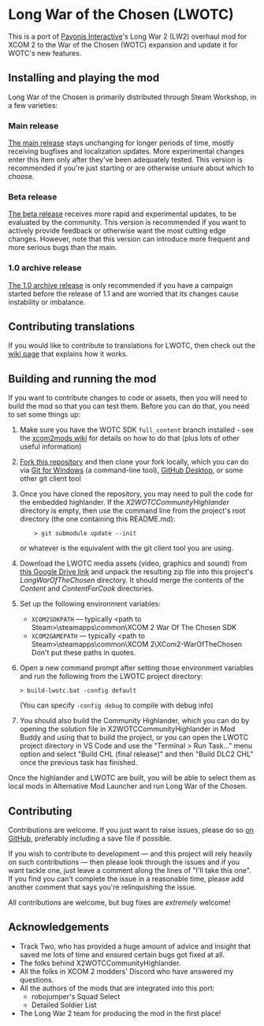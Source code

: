 # Long War of the Chosen (LWOTC)

This is a port of [Pavonis Interactive](https://www.pavonisinteractive.com/)'s
Long War 2 (LW2) overhaul mod for XCOM 2 to the War of the Chosen (WOTC)
expansion and update it for WOTC's new features.

## Installing and playing the mod

Long War of the Chosen is primarily distributed through Steam Workshop, in a few varieties:

### Main release
[The main release](https://steamcommunity.com/sharedfiles/filedetails/?id=2683996590) stays unchanging for longer periods of time, mostly receiving bugfixes and localization updates. More experimental changes enter this item only after they've been adequately tested. This version is recommended if you're just starting or are otherwise unsure about which to choose.

### Beta release
[The beta release](https://steamcommunity.com/sharedfiles/filedetails/?id=2663990965) receives more rapid and experimental updates, to be evaluated by the community. This version is recommended if you want to actively provide feedback or otherwise want the most cutting edge changes. However, note that this version can introduce more frequent and more serious bugs than the main.

### 1.0 archive release
[The 1.0 archive release](https://steamcommunity.com/sharedfiles/filedetails/?id=3114647033) is only recommended if you have a campaign started before the release of 1.1 and are worried that its changes cause instability or imbalance.

## Contributing translations

If you would like to contribute to translations for LWOTC, then check out the
[wiki page](https://github.com/long-war-2/lwotc/wiki/Contributing#localization-translating-text-in-the-game)
that explains how it works.

## Building and running the mod

If you want to contribute changes to code or assets, then you will need to
build the mod so that you can test them. Before you can do that, you need to
set some things up:

 1. Make sure you have the WOTC SDK `full_content` branch installed - see the
    [xcom2mods wiki](https://www.reddit.com/r/xcom2mods/wiki/index#wiki_setting_up_tools_for_modding)
    for details on how to do that (plus lots of other useful information)

 2. [Fork this repository](https://docs.github.com/en/get-started/quickstart/fork-a-repo)
    and then clone your fork locally, which you can do via [Git for Windows](https://gitforwindows.org/)
    (a command-line tool), [GitHub Desktop](https://desktop.github.com/), or some other
    git client tool

 3. Once you have cloned the repository, you may need to pull the code for the embedded
    highlander. If the *X2WOTCCommunityHighlander* directory is empty, then use the
    command line from the project's root directory (the one containing this README.md):
    ```
        > git submodule update --init
    ```
    or whatever is the equivalent with the git client tool you are using.

 4. Download the LWOTC media assets (video, graphics and sound) from
    [this Google Drive link](https://drive.google.com/file/d/1wyjctso0NuHeHJp3DdQdPIlZ482st9ZY/view?usp=sharing)
    and unpack the resulting zip file into this project's *LongWarOfTheChosen* directory. It should merge the contents of the *Content* and *ContentForCook* directories.

 5. Set up the following environment variables:
    * `XCOM2SDKPATH` — typically &lt;path to Steam&gt;\steamapps\common\XCOM 2 War Of The Chosen SDK
    * `XCOM2GAMEPATH` — typically &lt;path to Steam&gt;\steamapps\common\XCOM 2\XCom2-WarOfTheChosen
    Don't put these paths in quotes.
	
 6. Open a new command prompt after setting those environment variables and run
    the following from the LWOTC project directory:
    ```
    > build-lwotc.bat -config default
    ```
    (You can specify `-config debug` to compile with debug info)
 
 7. You should also build the Community Highlander, which you can do by opening
    the solution file in X2WOTCCommunityHighlander in Mod Buddy and using that
    to build the project, or you can open the LWOTC project directory in VS Code
    and use the "Terminal > Run Task..." menu option and select "Build CHL
    (final release)" and then "Build DLC2 CHL" once the previous task has finished.

Once the highlander and LWOTC are built, you will be able to select them as local
mods in Alternative Mod Launcher and run Long War of the Chosen.

## Contributing

Contributions are welcome. If you just want to raise issues, please do so [on GitHub](https://github.com/long-war-2/lwotc/issues),
preferably including a save file if possible.

If you wish to contribute to development — and this project will rely heavily on such contributions — then please
look through the issues and if you want tackle one, just leave a comment along the lines of "I'll take this one".
If you find you can't complete the issue in a reasonable time, please add another comment that says you're relinquishing
the issue.

All contributions are welcome, but bug fixes are _extremely_ welcome!

## Acknowledgements

 * Track Two, who has provided a huge amount of advice and insight that saved me lots of time
   and ensured certain bugs got fixed at all.
 * The folks behind X2WOTCCommunityHighlander.
 * All the folks in XCOM 2 modders' Discord who have answered my questions.
 * All the authors of the mods that are integrated into this port:
   - robojumper's Squad Select
   - Detailed Soldier List
 * The Long War 2 team for producing the mod in the first place!

